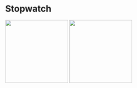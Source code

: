 # Stopwatch

<div>
<img width="200" src="https://user-images.githubusercontent.com/61786718/99763427-30b3f980-2b3e-11eb-8a07-1b421e71fd29.png">
<img width="200" src="https://user-images.githubusercontent.com/61786718/99763489-53dea900-2b3e-11eb-8786-6da9e66ff1c7.png">
</div>
